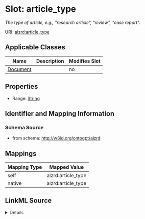 

# Slot: article_type


_The type of article, e.g., "research article", "review", "case report"._



URI: [alzrd:article_type](http://w3id.org/ontogpt/alzrdarticle_type)



<!-- no inheritance hierarchy -->





## Applicable Classes

| Name | Description | Modifies Slot |
| --- | --- | --- |
| [Document](Document.md) |  |  no  |







## Properties

* Range: [String](String.md)





## Identifier and Mapping Information







### Schema Source


* from schema: http://w3id.org/ontogpt/alzrd




## Mappings

| Mapping Type | Mapped Value |
| ---  | ---  |
| self | alzrd:article_type |
| native | alzrd:article_type |




## LinkML Source

<details>
```yaml
name: article_type
description: The type of article, e.g., "research article", "review", "case report".
from_schema: http://w3id.org/ontogpt/alzrd
rank: 1000
alias: article_type
owner: Document
domain_of:
- Document
range: string

```
</details>